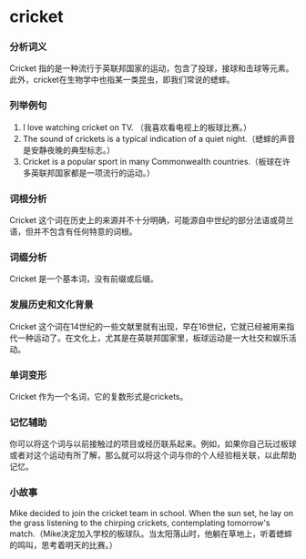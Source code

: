 # cricket

### 分析词义

  

Cricket 指的是一种流行于英联邦国家的运动，包含了投球，接球和击球等元素。此外，cricket在生物学中也指某一类昆虫，即我们常说的蟋蟀。

  

### 列举例句

  

1.  I love watching cricket on TV. （我喜欢看电视上的板球比赛。）
2.  The sound of crickets is a typical indication of a quiet night.（蟋蟀的声音是安静夜晚的典型标志。）
3.  Cricket is a popular sport in many Commonwealth countries.（板球在许多英联邦国家都是一项流行的运动。）

  

### 词根分析

  

Cricket 这个词在历史上的来源并不十分明确，可能源自中世纪的部分法语或荷兰语，但并不包含有任何特意的词根。

  

### 词缀分析

  

Cricket 是一个基本词，没有前缀或后缀。

  

### 发展历史和文化背景

  

Cricket 这个词在14世纪的一些文献里就有出现，早在16世纪，它就已经被用来指代一种运动了。在文化上，尤其是在英联邦国家里，板球运动是一大社交和娱乐活动。

  

### 单词变形

  

Cricket 作为一个名词，它的复数形式是crickets。

  

### 记忆辅助

  

你可以将这个词与以前接触过的项目或经历联系起来。例如，如果你自己玩过板球或者对这个运动有所了解，那么就可以将这个词与你的个人经验相关联，以此帮助记忆。

  

### 小故事

  

Mike decided to join the cricket team in school. When the sun set, he lay on the grass listening to the chirping crickets, contemplating tomorrow's match.（Mike决定加入学校的板球队。当太阳落山时，他躺在草地上，听着蟋蟀的鸣叫，思考着明天的比赛。）
